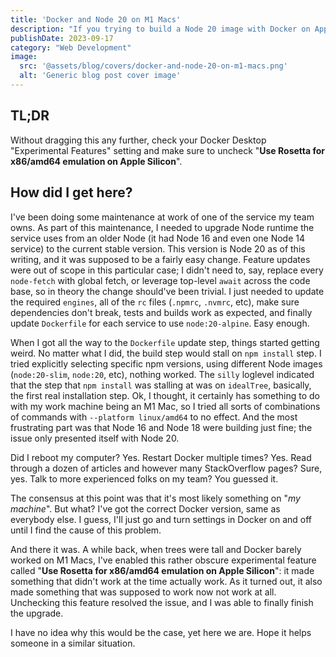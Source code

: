 ```yaml
---
title: 'Docker and Node 20 on M1 Macs'
description: "If you trying to build a Node 20 image with Docker on Apple Silicon while upgrading from an older Node versions, you may get stuck on the `npm install` step. There's an easy fix for it."
publishDate: 2023-09-17
category: "Web Development"
image:
  src: '@assets/blog/covers/docker-and-node-20-on-m1-macs.png'
  alt: 'Generic blog post cover image'
---
```


## TL;DR

Without dragging this any further, check your Docker Desktop "Experimental Features" setting and make sure to uncheck "**Use Rosetta for x86/amd64 emulation on Apple Silicon**".

## How did I get here?

I've been doing some maintenance at work of one of the service my team owns. As part of this maintenance, I needed to upgrade Node runtime the service uses from an older Node (it had Node 16 and even one Node 14 service) to the current stable version. This version is Node 20 as of this writing, and it was supposed to be a fairly easy change. Feature updates were out of scope in this particular case; I didn't need to, say, replace every `node-fetch` with global fetch, or leverage top-level `await` across the code base, so in theory the change should've been trivial. I just needed to update the required `engines`, all of the `rc` files (`.npmrc`, `.nvmrc`, etc), make sure dependencies don't break, tests and builds work as expected, and finally update `Dockerfile` for each service to use `node:20-alpine`. Easy enough.

When I got all the way to the `Dockerfile` update step, things started getting weird. No matter what I did, the build step would stall on `npm install` step. I tried explicitly selecting specific npm versions, using different Node images (`node:20-slim`, `node:20`, etc), nothing worked. The `silly` loglevel indicated that the step that `npm install` was stalling at was on `idealTree`, basically, the first real installation step. Ok, I thought, it certainly has something to do with my work machine being an M1 Mac, so I tried all sorts of combinations of commands with `--platform linux/amd64` to no effect. And the most frustrating part was that Node 16 and Node 18 were building just fine; the issue only presented itself with Node 20.

Did I reboot my computer? Yes. Restart Docker multiple times? Yes. Read through a dozen of articles and however many StackOverflow pages? Sure, yes. Talk to more experienced folks on my team? You guessed it.

The consensus at this point was that it's most likely something on "_my machine_". But what? I've got the correct Docker version, same as everybody else. I guess, I'll just go and turn settings in Docker on and off until I find the cause of this problem.

And there it was. A while back, when trees were tall and Docker barely worked on M1 Macs, I've enabled this rather obscure experimental feature called "**Use Rosetta for x86/amd64 emulation on Apple Silicon**": it made something that didn't work at the time actually work. As it turned out, it also made something that was supposed to work now not work at all. Unchecking this feature resolved the issue, and I was able to finally finish the upgrade.

I have no idea why this would be the case, yet here we are. Hope it helps someone in a similar situation.
